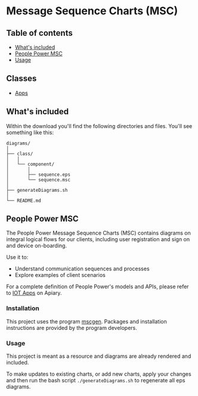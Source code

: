 # Message Sequence Charts (MSC)

## Table of contents

* [What's included](#whats-included)
* [People Power MSC](#peoplepower-msc)
* [Usage](#usage)

## Classes

* [Apps](apps/README.md)

## What's included

Within the download you'll find the following directories and files. You'll see something like this:

```
diagrams/
│
├── class/
│	│
│	└── component/
│       │
│	    ├── sequence.eps
│	    └── sequence.msc
│	
├── generateDiagrams.sh
│
└── README.md
```

## People Power MSC

The People Power Message Sequence Charts (MSC) contains diagrams on integral logical flows for our clients, including user registration and sign on and device on-boarding.

Use it to:

* Understand communication sequences and processes
* Explore examples of client scenarios

For a complete definition of People Power's models and APIs, please refer to [IOT Apps](https://iotapps.docs.apiary.io/) on Apiary.

### Installation

This project uses the program [mscgen](http://www.mcternan.me.uk/mscgen/).  Packages and installation instructions are provided by the program developers.

### Usage

This project is meant as a resource and diagrams are already rendered and included.

To make updates to existing charts, or add new charts, apply your changes and then run the bash script `./generateDiagrams.sh` to regenerate all eps diagrams.